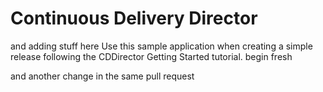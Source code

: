 # Continuous Delivery Director
and adding stuff here
Use this sample application when creating a simple release following the CDDirector Getting Started tutorial.
begin fresh

and another change in the same pull request
